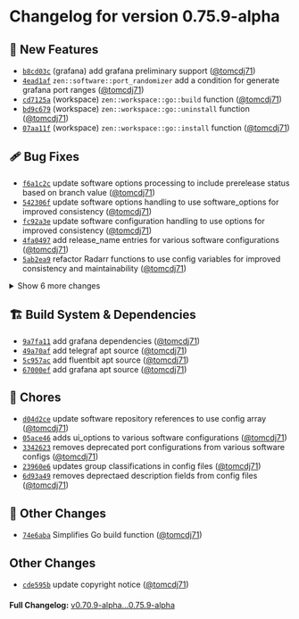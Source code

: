 <h1>Changelog for version 0.75.9-alpha</h1>
<h2>🎉 New Features</h2>
<ul><li><code><a href="https://github.com/MediaEase/zen/commit/b8cd03c" class="commit-link" data-hovercard-type="commit">b8cd03c</a></code> (grafana) add grafana preliminary support (<a href="https://github.com/tomcdj71" class="user-mention notranslate">@tomcdj71</a>)</li>
<li><code><a href="https://github.com/MediaEase/zen/commit/4ead1af" class="commit-link" data-hovercard-type="commit">4ead1af</a></code> <code>zen::software::port_randomizer</code> add a condition for generate grafana port ranges (<a href="https://github.com/tomcdj71" class="user-mention notranslate">@tomcdj71</a>)</li>
<li><code><a href="https://github.com/MediaEase/zen/commit/cd7125a" class="commit-link" data-hovercard-type="commit">cd7125a</a></code> (workspace) <code>zen::workspace::go::build</code> function (<a href="https://github.com/tomcdj71" class="user-mention notranslate">@tomcdj71</a>)</li>
<li><code><a href="https://github.com/MediaEase/zen/commit/bd9c679" class="commit-link" data-hovercard-type="commit">bd9c679</a></code> (workspace) <code>zen::workspace::go::uninstall</code> function (<a href="https://github.com/tomcdj71" class="user-mention notranslate">@tomcdj71</a>)</li>
<li><code><a href="https://github.com/MediaEase/zen/commit/07aa11f" class="commit-link" data-hovercard-type="commit">07aa11f</a></code> (workspace) <code>zen::workspace::go::install</code> function (<a href="https://github.com/tomcdj71" class="user-mention notranslate">@tomcdj71</a>)</li></ul>

<h2>🩹 Bug Fixes</h2>
<ul>
    <li><code><a href="https://github.com/MediaEase/zen/commit/f6a1c2c" class="commit-link" data-hovercard-type="commit">f6a1c2c</a></code> update software options processing to include prerelease status based on branch value (<a href="https://github.com/tomcdj71" class="user-mention notranslate">@tomcdj71</a>)</li>
<li><code><a href="https://github.com/MediaEase/zen/commit/542306f" class="commit-link" data-hovercard-type="commit">542306f</a></code> update software options handling to use software_options for improved consistency (<a href="https://github.com/tomcdj71" class="user-mention notranslate">@tomcdj71</a>)</li>
<li><code><a href="https://github.com/MediaEase/zen/commit/fc92a3e" class="commit-link" data-hovercard-type="commit">fc92a3e</a></code> update software configuration handling to use options for improved consistency (<a href="https://github.com/tomcdj71" class="user-mention notranslate">@tomcdj71</a>)</li>
<li><code><a href="https://github.com/MediaEase/zen/commit/4fa0497" class="commit-link" data-hovercard-type="commit">4fa0497</a></code> add release_name entries for various software configurations (<a href="https://github.com/tomcdj71" class="user-mention notranslate">@tomcdj71</a>)</li>
<li><code><a href="https://github.com/MediaEase/zen/commit/5ab2ea9" class="commit-link" data-hovercard-type="commit">5ab2ea9</a></code> refactor Radarr functions to use config variables for improved consistency and maintainability (<a href="https://github.com/tomcdj71" class="user-mention notranslate">@tomcdj71</a>)</li>
</ul>
<details>
  <summary>Show 6 more changes</summary>
  <ul>
    <li><code><a href="https://github.com/MediaEase/zen/commit/16ce1ec" class="commit-link" data-hovercard-type="commit">16ce1ec</a></code> update software options handling to include software_version and prerelease status (<a href="https://github.com/tomcdj71" class="user-mention notranslate">@tomcdj71</a>)</li>
<li><code><a href="https://github.com/MediaEase/zen/commit/81f35e4" class="commit-link" data-hovercard-type="commit">81f35e4</a></code> update jq commands to use variables for improved readability and maintainability (<a href="https://github.com/tomcdj71" class="user-mention notranslate">@tomcdj71</a>)</li>
<li><code><a href="https://github.com/MediaEase/zen/commit/7a1f762" class="commit-link" data-hovercard-type="commit">7a1f762</a></code> update database file path retrieval to use environment variable (<a href="https://github.com/tomcdj71" class="user-mention notranslate">@tomcdj71</a>)</li>
<li><code><a href="https://github.com/MediaEase/zen/commit/5838d59" class="commit-link" data-hovercard-type="commit">5838d59</a></code> streamline database query execution and improve error handling (<a href="https://github.com/tomcdj71" class="user-mention notranslate">@tomcdj71</a>)</li>
<li><code><a href="https://github.com/MediaEase/zen/commit/8a12c4f" class="commit-link" data-hovercard-type="commit">8a12c4f</a></code> add session_id to user_columns in user loading function (<a href="https://github.com/tomcdj71" class="user-mention notranslate">@tomcdj71</a>)</li>
<li><code><a href="https://github.com/MediaEase/zen/commit/27918e8" class="commit-link" data-hovercard-type="commit">27918e8</a></code> add missing multi-user support in Readarr4K configuration (<a href="https://github.com/tomcdj71" class="user-mention notranslate">@tomcdj71</a>)</li>
  </ul>
</details>
<h2>🏗️ Build System & Dependencies</h2>
<ul><li><code><a href="https://github.com/MediaEase/zen/commit/9a7fa11" class="commit-link" data-hovercard-type="commit">9a7fa11</a></code> add grafana dependencies (<a href="https://github.com/tomcdj71" class="user-mention notranslate">@tomcdj71</a>)</li>
<li><code><a href="https://github.com/MediaEase/zen/commit/49a70af" class="commit-link" data-hovercard-type="commit">49a70af</a></code> add telegraf apt source (<a href="https://github.com/tomcdj71" class="user-mention notranslate">@tomcdj71</a>)</li>
<li><code><a href="https://github.com/MediaEase/zen/commit/5c957ac" class="commit-link" data-hovercard-type="commit">5c957ac</a></code> add fluentbit apt source (<a href="https://github.com/tomcdj71" class="user-mention notranslate">@tomcdj71</a>)</li>
<li><code><a href="https://github.com/MediaEase/zen/commit/67000ef" class="commit-link" data-hovercard-type="commit">67000ef</a></code> add grafana apt source (<a href="https://github.com/tomcdj71" class="user-mention notranslate">@tomcdj71</a>)</li></ul>
<h2>🚀 Chores</h2>
<ul><li><code><a href="https://github.com/MediaEase/zen/commit/d04d2ce" class="commit-link" data-hovercard-type="commit">d04d2ce</a></code> update software repository references to use config array (<a href="https://github.com/tomcdj71" class="user-mention notranslate">@tomcdj71</a>)</li>
<li><code><a href="https://github.com/MediaEase/zen/commit/05ace46" class="commit-link" data-hovercard-type="commit">05ace46</a></code> adds ui_options to various software configurations (<a href="https://github.com/tomcdj71" class="user-mention notranslate">@tomcdj71</a>)</li>
<li><code><a href="https://github.com/MediaEase/zen/commit/3342623" class="commit-link" data-hovercard-type="commit">3342623</a></code> removes deprecated port configurations from various software configs (<a href="https://github.com/tomcdj71" class="user-mention notranslate">@tomcdj71</a>)</li>
<li><code><a href="https://github.com/MediaEase/zen/commit/23960e6" class="commit-link" data-hovercard-type="commit">23960e6</a></code> updates group classifications in config files (<a href="https://github.com/tomcdj71" class="user-mention notranslate">@tomcdj71</a>)</li>
<li><code><a href="https://github.com/MediaEase/zen/commit/6d93a49" class="commit-link" data-hovercard-type="commit">6d93a49</a></code> removes deprectaed description fields from config files (<a href="https://github.com/tomcdj71" class="user-mention notranslate">@tomcdj71</a>)</li></ul>
<h2>🤷 Other Changes</h2>
<ul><li><code><a href="https://github.com/MediaEase/zen/commit/74e6aba" class="commit-link" data-hovercard-type="commit">74e6aba</a></code> Simplifies Go build function (<a href="https://github.com/tomcdj71" class="user-mention notranslate">@tomcdj71</a>)</li></ul>
<h2>Other Changes</h2>
<ul><li><code><a href="https://github.com/MediaEase/zen/commit/cde595b" class="commit-link" data-hovercard-type="commit">cde595b</a></code> update copyright notice (<a href="https://github.com/tomcdj71" class="user-mention notranslate">@tomcdj71</a>)</li></ul>
<div style="margin-top: 20px;"><strong>Full Changelog:</strong> <a href="https://github.com/MediaEase/zen/compare/v0.70.9-alpha...0.75.9-alpha" target="_blank">v0.70.9-alpha...0.75.9-alpha</a></div>